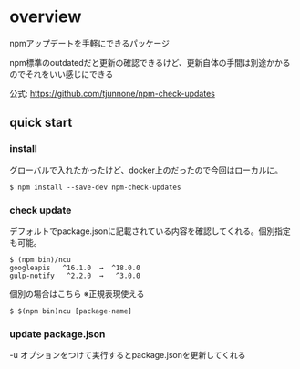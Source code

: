 # overview
npmアップデートを手軽にできるパッケージ

npm標準のoutdatedだと更新の確認できるけど、更新自体の手間は別途かかるのでそれをいい感じにできる

公式: https://github.com/tjunnone/npm-check-updates

## quick start
### install
グローバルで入れたかったけど、docker上のだったので今回はローカルに。
```
$ npm install --save-dev npm-check-updates
```

### check update
デフォルトでpackage.jsonに記載されている内容を確認してくれる。個別指定も可能。

```
$ (npm bin)/ncu
googleapis   ^16.1.0  →  ^18.0.0
gulp-notify   ^2.2.0  →   ^3.0.0
```

個別の場合はこちら ※正規表現使える
```
$ $(npm bin)ncu [package-name]
```

### update package.json
-u オプションをつけて実行するとpackage.jsonを更新してくれる
